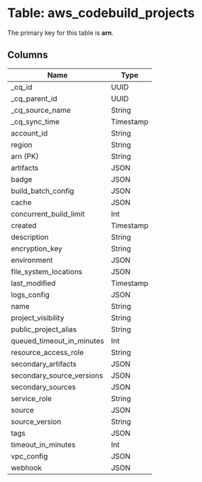 # Table: aws_codebuild_projects



The primary key for this table is **arn**.


## Columns
| Name          | Type          |
| ------------- | ------------- |
|_cq_id|UUID|
|_cq_parent_id|UUID|
|_cq_source_name|String|
|_cq_sync_time|Timestamp|
|account_id|String|
|region|String|
|arn (PK)|String|
|artifacts|JSON|
|badge|JSON|
|build_batch_config|JSON|
|cache|JSON|
|concurrent_build_limit|Int|
|created|Timestamp|
|description|String|
|encryption_key|String|
|environment|JSON|
|file_system_locations|JSON|
|last_modified|Timestamp|
|logs_config|JSON|
|name|String|
|project_visibility|String|
|public_project_alias|String|
|queued_timeout_in_minutes|Int|
|resource_access_role|String|
|secondary_artifacts|JSON|
|secondary_source_versions|JSON|
|secondary_sources|JSON|
|service_role|String|
|source|JSON|
|source_version|String|
|tags|JSON|
|timeout_in_minutes|Int|
|vpc_config|JSON|
|webhook|JSON|